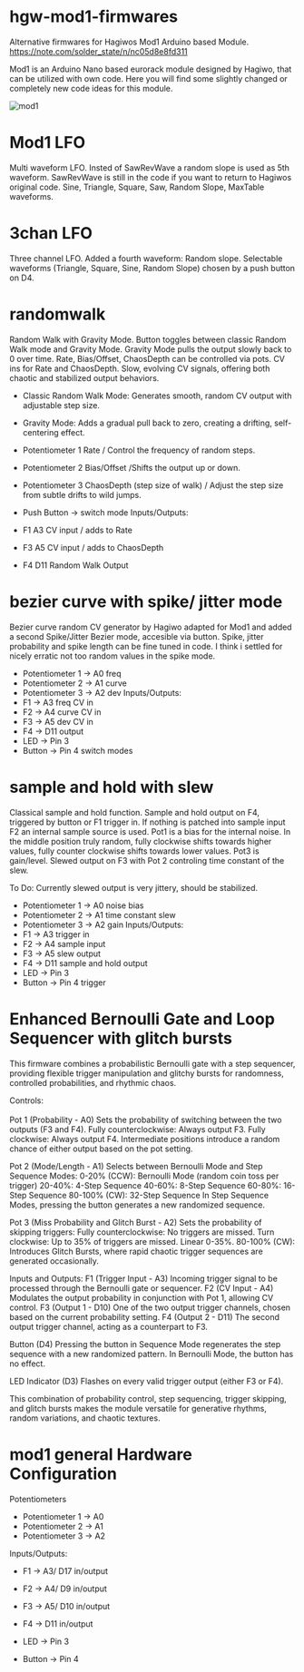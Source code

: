 # **hgw-mod1-firmwares**

 Alternative firmwares for Hagiwos Mod1 Arduino based Module.
 https://note.com/solder_state/n/nc05d8e8fd311
 
 Mod1 is an Arduino Nano based eurorack module designed by Hagiwo, that can be utilized with own code.
 Here you will find some slightly changed or completely new code ideas for this module. 
 
 
 ![mod1](https://assets.st-note.com/production/uploads/images/166671260/rectangle_large_type_2_74d04b7593d4c5aa3a08d021646da297.jpeg) 
 
 # Mod1 LFO
 Multi waveform LFO.
 Insted of SawRevWave a random slope is used as 5th waveform. 
 SawRevWave is still in the code if you want to return to Hagiwos original code. 
 Sine, Triangle, Square, Saw, Random Slope, MaxTable waveforms.  
 
 # 3chan LFO
 Three channel LFO.
 Added a fourth waveform: Random slope. 
 Selectable waveforms (Triangle, Square, Sine, Random Slope) chosen by a push button on D4.

 # randomwalk
Random Walk with Gravity Mode. Button toggles between classic Random Walk mode and Gravity Mode.
Gravity Mode pulls the output slowly back to 0 over time. Rate, Bias/Offset, ChaosDepth can be controlled via pots. CV ins for Rate and ChaosDepth.
 Slow, evolving CV signals, offering both chaotic and stabilized output behaviors. 

- Classic Random Walk Mode: Generates smooth, random CV output with adjustable step size.
- Gravity Mode: Adds a gradual pull back to zero, creating a drifting, self-centering effect.

- Potentiometer 1 Rate / Control the frequency of random steps.    
- Potentiometer 2 Bias/Offset /Shifts the output up or down.
- Potentiometer 3 ChaosDepth (step size of walk) / Adjust the step size from subtle drifts to wild jumps.
- Push Button  → switch mode
Inputs/Outputs:
- F1    A3  CV input / adds to Rate
- F3    A5  CV input / adds to ChaosDepth 
- F4    D11 Random Walk Output

 # bezier curve with spike/ jitter mode
Bezier curve random CV generator by Hagiwo adapted for Mod1 and added a second Spike/Jitter Bezier mode, accesible via button. Spike, jitter probability and spike length can be fine tuned in code.  I think i settled for nicely erratic not too random values in the spike mode.   
- Potentiometer 1 → A0 freq
- Potentiometer 2 → A1 curve
- Potentiometer 3 → A2 dev
Inputs/Outputs:
- F1 → A3 freq CV in
- F2 → A4 curve CV in
- F3 → A5 dev CV in
- F4 → D11 output
- LED → Pin 3
- Button → Pin 4 switch modes


 # sample and hold with slew
 Classical sample and hold function. Sample and hold output on F4, triggered by button or F1 trigger in. 
 If nothing is patched into sample input F2 an internal sample source is used. Pot1 is a bias for the internal noise. In the middle position truly random, fully clockwise shifts towards higher values, fully counter clockwise shifts towards lower values. Pot3  is gain/level. 
 Slewed output on F3 with Pot 2 controling time constant of the slew.
 
 To Do: Currently slewed output is very jittery, should be stabilized.   
 - Potentiometer 1 → A0 noise bias
 - Potentiometer 2 → A1 time constant slew
 - Potentiometer 3 → A2 gain
Inputs/Outputs:
-  F1 → A3 trigger in
-  F2 → A4 sample input
-  F3 → A5 slew output
-  F4 → D11 sample and hold output
-  LED → Pin 3
-  Button → Pin 4 trigger
 
 # Enhanced Bernoulli Gate and Loop Sequencer with glitch bursts
This firmware combines a probabilistic Bernoulli gate with a step sequencer, providing flexible trigger manipulation and glitchy bursts for
randomness, controlled probabilities, and rhythmic chaos.

Controls: </br></br>
Pot 1 (Probability - A0)
Sets the probability of switching between the two outputs (F3 and F4).
Fully counterclockwise: Always output F3.
Fully clockwise: Always output F4.
Intermediate positions introduce a random chance of either output based on the pot setting.

Pot 2 (Mode/Length - A1)
Selects between Bernoulli Mode and Step Sequence Modes:
0-20% (CCW): Bernoulli Mode (random coin toss per trigger)
20-40%: 4-Step Sequence
40-60%: 8-Step Sequence
60-80%: 16-Step Sequence
80-100% (CW): 32-Step Sequence
In Step Sequence Modes, pressing the button generates a new randomized sequence.

Pot 3 (Miss Probability and Glitch Burst - A2)
Sets the probability of skipping triggers:
Fully counterclockwise: No triggers are missed.
Turn clockwise: Up to 35% of triggers are missed. Linear 0-35%.
80-100% (CW): Introduces Glitch Bursts, where rapid chaotic trigger sequences are generated occasionally.

Inputs and Outputs:
F1 (Trigger Input - A3)
Incoming trigger signal to be processed through the Bernoulli gate or sequencer.
F2 (CV Input - A4)
Modulates the output probability in conjunction with Pot 1, allowing CV control.
F3 (Output 1 - D10)
One of the two output trigger channels, chosen based on the current probability setting.
F4 (Output 2 - D11)
The second output trigger channel, acting as a counterpart to F3.

Button (D4)
Pressing the button in Sequence Mode regenerates the step sequence with a new randomized pattern.
In Bernoulli Mode, the button has no effect.

LED Indicator (D3)
Flashes on every valid trigger output (either F3 or F4).

This combination of probability control, step sequencing, trigger skipping, and glitch bursts makes the module versatile for generative rhythms, random variations, and chaotic textures. 

 
 
 
 
 
 
# mod1 general Hardware Configuration
Potentiometers
- Potentiometer 1  → A0
- Potentiometer 2  → A1
- Potentiometer 3  → A2

Inputs/Outputs:
- F1    → A3/ D17  in/output
- F2    → A4/ D9   in/output 
- F3    → A5/ D10  in/output 
- F4    → D11 in/output 

- LED    → Pin 3
- Button → Pin 4


 
 
 
 
 
 
 
